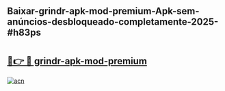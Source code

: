 ## Baixar-grindr-apk-mod-premium-Apk-sem-anúncios-desbloqueado-completamente-2025-#h83ps

# <h2><a href="https://ainizakaria.my?title=grindr-apk-mod-premium&ref=22M">🔗👉 🔴 grindr-apk-mod-premium</a></h2>

[![acn](https://github.com/user-attachments/assets/0f9c940e-d8b0-45ae-aac7-cd30a18b3e1c)](https://ainizakaria.my?title=grindr-apk-mod-premium&ref=22M)

